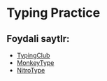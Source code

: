 # Typing Practice 

## Foydali saytlr:

- [TypingClub](https://typingclub.com)
- [MonkeyType](https://monkeytype.com)
- [NitroType](nitrotype.com)
